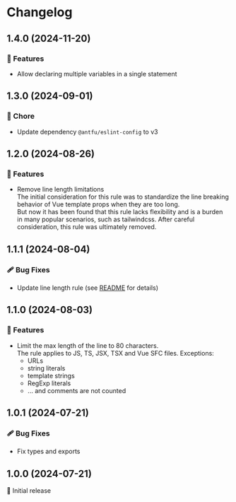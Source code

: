 # Changelog

## 1.4.0 (2024-11-20)

### 🚀 Features

- Allow declaring multiple variables in a single statement

## 1.3.0 (2024-09-01)

### 🏡 Chore

- Update dependency `@antfu/eslint-config` to v3

## 1.2.0 (2024-08-26)

### 🚀 Features

- Remove line length limitations<br>
  The initial consideration for this rule was to standardize the line breaking behavior of Vue template props when they are too long.<br>
  But now it has been found that this rule lacks flexibility and is a burden in many popular scenarios, such as tailwindcss. After careful consideration, this rule was ultimately removed.

## 1.1.1 (2024-08-04)

### 🩹 Bug Fixes

- Update line length rule (see [README](./README.md#line-length-limitation) for details)

## 1.1.0 (2024-08-03)

### 🚀 Features

- Limit the max length of the line to 80 characters.<br>
  The rule applies to JS, TS, JSX, TSX and Vue SFC files. Exceptions:<br>
  - URLs
  - string literals
  - template strings
  - RegExp literals
  - ... and comments are not counted

## 1.0.1 (2024-07-21)

### 🩹 Bug Fixes

- Fix types and exports

## 1.0.0 (2024-07-21)

🚀 Initial release
